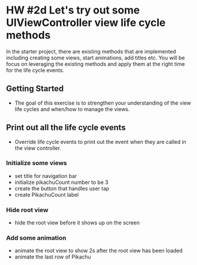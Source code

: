 # HW #2d Let's try out some UIViewController view life cycle methods

In the starter project, there are existing methods that are implemented including creating some views, start animations, add titles etc. You will be focus on leveraging the existing methods and apply them at the right time for the life cycle events. 

## Getting Started
* The goal of this exercise is to strengthen your understanding of the view life cycles and when/how to manage the views. 

## Print out all the life cycle events 
* Override life cycle events to print out the event when they are called in the view controller. 


### Initialize some views 
* set title for navigation bar 
* initialize pikachuCount number to be 3
* create the button that handles user tap 
* create PikachuCount label 

### Hide root view 
* hide the root view before it shows up on the screen 

### Add some animation 
* animate the root view to show 2s after the root view has been loaded 
* animate the last row of Pikachu 




